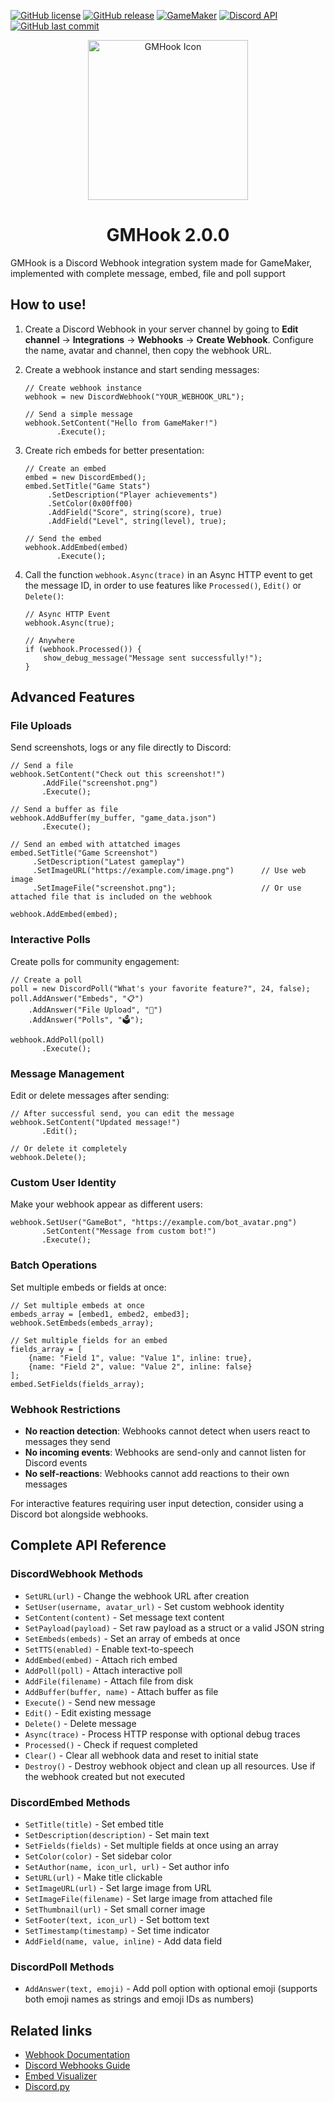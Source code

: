 [![GitHub license](https://img.shields.io/github/license/Kruger0/GMHook)](https://github.com/Kruger0/GMHook/blob/main/LICENSE)
[![GitHub release](https://img.shields.io/github/v/release/Kruger0/GMHook)](https://github.com/Kruger0/GMHook/releases)
[![GameMaker](https://img.shields.io/badge/GameMaker-2023.11+-blue?logo=gamemaker)](https://gamemaker.io/)
[![Discord API](https://img.shields.io/badge/Discord-API%20v10-5865F2?logo=discord&logoColor=white)](https://discord.com/developers/docs)
[![GitHub last commit](https://img.shields.io/github/last-commit/Kruger0/GMHook)](https://github.com/Kruger0/GMHook/commits)
<div align="center">
  <img src="https://github.com/user-attachments/assets/d29423cd-4bb0-44e0-b8ec-814621924429" alt="GMHook Icon" width="256">
  <h1>GMHook 2.0.0</h1>
</div>
GMHook is a Discord Webhook integration system made for GameMaker, implemented with complete message, embed, file and poll support


## How to use!
1. Create a Discord Webhook in your server channel by going to **Edit channel** → **Integrations** → **Webhooks** → **Create Webhook**.
   Configure the name, avatar and channel, then copy the webhook URL.
   
2. Create a webhook instance and start sending messages:
   ```gml
   // Create webhook instance
   webhook = new DiscordWebhook("YOUR_WEBHOOK_URL");
   
   // Send a simple message
   webhook.SetContent("Hello from GameMaker!")
          .Execute();
   ```

3. Create rich embeds for better presentation:
   ```gml
   // Create an embed
   embed = new DiscordEmbed();
   embed.SetTitle("Game Stats")
        .SetDescription("Player achievements")
        .SetColor(0x00ff00)
        .AddField("Score", string(score), true)
        .AddField("Level", string(level), true);
   
   // Send the embed
   webhook.AddEmbed(embed)
          .Execute();
   ```

4. Call the function `webhook.Async(trace)` in an Async HTTP event to get the message ID, in order to use features like `Processed()`, `Edit()` or `Delete()`:
   ```gml
   // Async HTTP Event
   webhook.Async(true);

   // Anywhere
   if (webhook.Processed()) {
       show_debug_message("Message sent successfully!");
   }
   ```

## Advanced Features

### File Uploads
Send screenshots, logs or any file directly to Discord:
```gml
// Send a file
webhook.SetContent("Check out this screenshot!")
       .AddFile("screenshot.png")
       .Execute();

// Send a buffer as file
webhook.AddBuffer(my_buffer, "game_data.json")
       .Execute();

// Send an embed with attatched images
embed.SetTitle("Game Screenshot")
     .SetDescription("Latest gameplay")
     .SetImageURL("https://example.com/image.png")      // Use web image
     .SetImageFile("screenshot.png");                   // Or use attached file that is included on the webhook

webhook.AddEmbed(embed);
```

### Interactive Polls
Create polls for community engagement:
```gml
// Create a poll
poll = new DiscordPoll("What's your favorite feature?", 24, false);
poll.AddAnswer("Embeds", "📋")
    .AddAnswer("File Upload", "📎")
    .AddAnswer("Polls", "🗳️");

webhook.AddPoll(poll)
       .Execute();
```

### Message Management
Edit or delete messages after sending:
```gml
// After successful send, you can edit the message
webhook.SetContent("Updated message!")
       .Edit();

// Or delete it completely
webhook.Delete();
```

### Custom User Identity
Make your webhook appear as different users:
```gml
webhook.SetUser("GameBot", "https://example.com/bot_avatar.png")
       .SetContent("Message from custom bot!")
       .Execute();
```

### Batch Operations
Set multiple embeds or fields at once:
```gml
// Set multiple embeds at once
embeds_array = [embed1, embed2, embed3];
webhook.SetEmbeds(embeds_array);

// Set multiple fields for an embed
fields_array = [
    {name: "Field 1", value: "Value 1", inline: true},
    {name: "Field 2", value: "Value 2", inline: false}
];
embed.SetFields(fields_array);
```

### Webhook Restrictions
- **No reaction detection**: Webhooks cannot detect when users react to messages they send
- **No incoming events**: Webhooks are send-only and cannot listen for Discord events  
- **No self-reactions**: Webhooks cannot add reactions to their own messages

For interactive features requiring user input detection, consider using a Discord bot alongside webhooks.

## Complete API Reference

### DiscordWebhook Methods
- `SetURL(url)` - Change the webhook URL after creation
- `SetUser(username, avatar_url)` - Set custom webhook identity
- `SetContent(content)` - Set message text content
- `SetPayload(payload)` - Set raw payload as a struct or a valid JSON string
- `SetEmbeds(embeds)` - Set an array of embeds at once
- `SetTTS(enabled)` - Enable text-to-speech
- `AddEmbed(embed)` - Attach rich embed
- `AddPoll(poll)` - Attach interactive poll
- `AddFile(filename)` - Attach file from disk
- `AddBuffer(buffer, name)` - Attach buffer as file
- `Execute()` - Send new message
- `Edit()` - Edit existing message
- `Delete()` - Delete message
- `Async(trace)` - Process HTTP response with optional debug traces
- `Processed()` - Check if request completed
- `Clear()` - Clear all webhook data and reset to initial state
- `Destroy()` - Destroy webhook object and clean up all resources. Use if the webhook created but not executed

### DiscordEmbed Methods
- `SetTitle(title)` - Set embed title
- `SetDescription(description)` - Set main text
- `SetFields(fields)` - Set multiple fields at once using an array
- `SetColor(color)` - Set sidebar color
- `SetAuthor(name, icon_url, url)` - Set author info
- `SetURL(url)` - Make title clickable
- `SetImageURL(url)` - Set large image from URL
- `SetImageFile(filename)` - Set large image from attached file
- `SetThumbnail(url)` - Set small corner image
- `SetFooter(text, icon_url)` - Set bottom text
- `SetTimestamp(timestamp)` - Set time indicator
- `AddField(name, value, inline)` - Add data field

### DiscordPoll Methods
- `AddAnswer(text, emoji)` - Add poll option with optional emoji (supports both emoji names as strings and emoji IDs as numbers)

## Related links
- [Webhook Documentation](https://discord.com/developers/docs/resources/webhook)
- [Discord Webhooks Guide](https://birdie0.github.io/discord-webhooks-guide/index.html)
- [Embed Visualizer](https://leovoel.github.io/embed-visualizer/)
- [Discord.py](https://discordpy.readthedocs.io/en/stable/)
